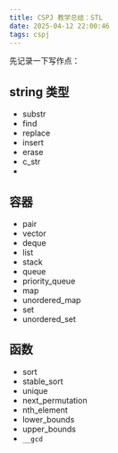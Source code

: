 ```yaml
---
title: CSPJ 教学总结：STL
date: 2025-04-12 22:00:46
tags: cspj
---
```


先记录一下写作点：

## string 类型
 - substr
 - find
 - replace
 - insert
 - erase
 - c_str
 - 

## 容器
 - pair
 - vector
 - deque
 - list
 - stack
 - queue
 - priority_queue
 - map
 - unordered_map
 - set
 - unordered_set

## 函数
 - sort
 - stable_sort
 - unique
 - next_permutation
 - nth_element
 - lower_bounds
 - upper_bounds
 - `__gcd`


